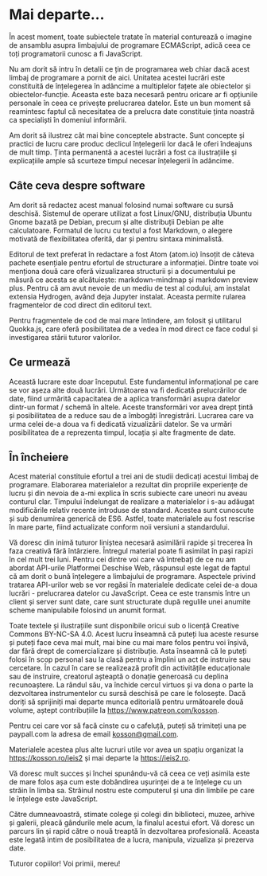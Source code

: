 # Mai departe...

În acest moment, toate subiectele tratate în material conturează o imagine de ansamblu asupra limbajului de programare ECMAScript, adică ceea ce toți programatorii cunosc a fi JavaScript.

Nu am dorit să intru în detalii ce țin de programarea web chiar dacă acest limbaj de programare a pornit de aici. Unitatea acestei lucrări este constituită de înțelegerea în adâncime a multiplelor fațete ale obiectelor și obiectelor-funcție. Aceasta este baza necesară pentru oricare ar fi opțiunile personale în ceea ce privește prelucrarea datelor. Este un bun moment să reamintesc faptul că necesitatea de a prelucra date constituie ținta noastră ca specialiști în domeniul informării.

Am dorit să ilustrez cât mai bine conceptele abstracte. Sunt concepte și practici de lucru care produc declicul înțelegerii lor dacă le oferi îndeajuns de mult timp. Ținta permanentă a acestei lucrări a fost ca ilustrațiile și explicațiile ample să scurteze timpul necesar înțelegerii în adâncime.

## Câte ceva despre software

Am dorit să redactez acest manual folosind numai software cu sursă deschisă. Sistemul de operare utilizat a fost Linux/GNU, distribuția Ubuntu Gnome bazată pe Debian, precum și alte distribuții Debian pe alte calculatoare. Formatul de lucru cu textul a fost Markdown, o alegere motivată de flexibilitatea oferită, dar și pentru sintaxa minimalistă.

Editorul de text preferat în redactare a fost Atom (atom.io) însoțit de câteva pachete esențiale pentru efortul de structurare a informației. Dintre toate voi menționa două care oferă vizualizarea structurii și a documentului pe măsură ce acesta se alcătuiește: markdown-mindmap și markdown preview plus. Pentru că am avut nevoie de un mediu de test al codului, am instalat extensia Hydrogen, având deja Jupyter instalat. Aceasta permite rularea fragmentelor de cod direct din editorul text.

Pentru fragmentele de cod de mai mare întindere, am folosit și utilitarul Quokka.js, care oferă posibilitatea de a vedea în mod direct ce face codul și investigarea stării tuturor valorilor.

## Ce urmează

Această lucrare este doar începutul. Este fundamentul informațional pe care se vor așeza alte două lucrări. Următoarea va fi dedicată prelucrărilor de date, fiind urmărită capacitatea de a aplica transformări asupra datelor dintr-un format / schemă în altele. Aceste transformări vor avea drept țintă și posibilitatea de a reduce sau de a îmbogăți înregistrări. Lucrarea care va urma celei de-a doua va fi dedicată vizualizării datelor. Se va urmări posibilitatea de a reprezenta timpul, locația și alte fragmente de date.

## În încheiere

Acest material constituie efortul a trei ani de studii dedicați acestui limbaj de programare. Elaborarea materialelor a rezultat din propriile experiențe de lucru și din nevoia de a-mi explica în scris subiecte care uneori nu aveau conturul clar. Timpului îndelungat de realizare a materialelor i s-au adăugat modificările relativ recente introduse de standard. Acestea sunt cunoscute și sub denumirea generică de ES6. Astfel, toate materialele au fost rescrise în mare parte, fiind actualizate conform noii versiuni a standardului.

Vă doresc din inimă tuturor liniștea necesară asimilării rapide și trecerea în faza creativă fără întârziere. Întregul material poate fi asimilat în pași rapizi în cel mult trei luni. Pentru cei dintre voi care vă întrebați de ce nu am abordat API-urile Platformei Deschise Web, răspunsul este legat de faptul că am dorit o bună înțelegere a limbajului de programare. Aspectele privind tratarea API-urilor web se vor regăsi în materialele dedicate celei de-a doua lucrări - prelucrarea datelor cu JavaScript. Ceea ce este transmis între un client și server sunt date, care sunt structurate după regulile unei anumite scheme manipulabile folosind un anumit format.

Toate textele și ilustrațiile sunt disponibile oricui sub o licență Creative Commons BY-NC-SA 4.0. Acest lucru înseamnă că puteți lua aceste resurse și puteți face ceva mai mult, mai bine cu mai mare folos pentru voi înșivă, dar fără drept de comercializare și distribuție. Asta înseamnă că le puteți folosi în scop personal sau la clasă pentru a împlini un act de instruire sau cercetare. În cazul în care se realizează profit din activitățile educaționale sau de instruire, creatorul așteaptă o donație generoasă cu deplina recunoaștere. La rândul său, va închide cercul virtuos și va dona o parte la dezvoltarea instrumentelor cu sursă deschisă pe care le folosește.
Dacă doriți să sprijiniți mai departe munca editorială pentru următoarele două volume, aștept contribuțiile la https://www.patreon.com/kosson.

Pentru cei care vor să facă cinste cu o cafeluță, puteți să trimiteți una pe paypall.com la adresa de email kosson@gmail.com.

Materialele acestea plus alte lucruri utile vor avea un spațiu organizat la https://kosson.ro/ieis2 și mai departe la https://ieis2.ro.

Vă doresc mult succes și închei spunându-vă că ceea ce veți asimila este de mare folos așa cum este dobândirea ușurinței de a te înțelege cu un străin în limba sa. Străinul nostru este computerul și una din limbile pe care le înțelege este JavaScript.

Către dumneavoastră, stimate colege și colegi din biblioteci, muzee, arhive și galerii, pleacă gândurile mele acum, la finalul acestui efort. Vă doresc un parcurs lin și rapid către o nouă treaptă în dezvoltarea profesională. Aceasta este legată intim de posibilitatea de a lucra, manipula, vizualiza și prezerva date.

Tuturor copiilor! Voi primii, mereu!
